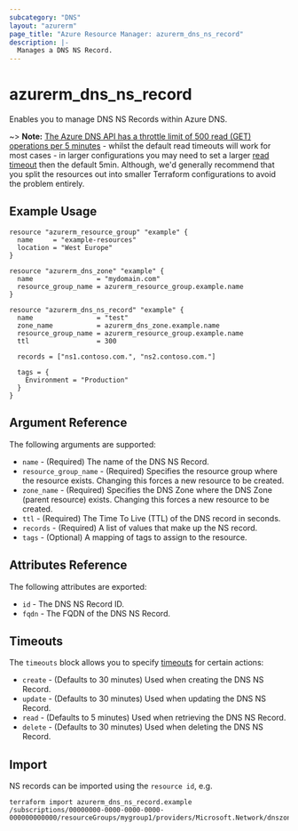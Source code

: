 ```yaml
---
subcategory: "DNS"
layout: "azurerm"
page_title: "Azure Resource Manager: azurerm_dns_ns_record"
description: |-
  Manages a DNS NS Record.
---
```


# azurerm_dns_ns_record

Enables you to manage DNS NS Records within Azure DNS.

~> **Note:** [The Azure DNS API has a throttle limit of 500 read (GET) operations per 5 minutes](https://docs.microsoft.com/azure/azure-resource-manager/management/request-limits-and-throttling#network-throttling) - whilst the default read timeouts will work for most cases - in larger configurations you may need to set a larger [read timeout](https://www.terraform.io/language/resources/syntax#operation-timeouts) then the default 5min. Although, we'd generally recommend that you split the resources out into smaller Terraform configurations to avoid the problem entirely.

## Example Usage

```hcl
resource "azurerm_resource_group" "example" {
  name     = "example-resources"
  location = "West Europe"
}

resource "azurerm_dns_zone" "example" {
  name                = "mydomain.com"
  resource_group_name = azurerm_resource_group.example.name
}

resource "azurerm_dns_ns_record" "example" {
  name                = "test"
  zone_name           = azurerm_dns_zone.example.name
  resource_group_name = azurerm_resource_group.example.name
  ttl                 = 300

  records = ["ns1.contoso.com.", "ns2.contoso.com."]

  tags = {
    Environment = "Production"
  }
}
```

## Argument Reference

The following arguments are supported:

* `name` - (Required) The name of the DNS NS Record.
* `resource_group_name` - (Required) Specifies the resource group where the resource exists. Changing this forces a new resource to be created.
* `zone_name` - (Required) Specifies the DNS Zone where the DNS Zone (parent resource) exists. Changing this forces a new resource to be created.
* `ttl` - (Required) The Time To Live (TTL) of the DNS record in seconds.
* `records` - (Required) A list of values that make up the NS record.
* `tags` - (Optional) A mapping of tags to assign to the resource.

## Attributes Reference

The following attributes are exported:

* `id` - The DNS NS Record ID.
* `fqdn` - The FQDN of the DNS NS Record.

## Timeouts

The `timeouts` block allows you to specify [timeouts](https://www.terraform.io/docs/configuration/resources.html#timeouts) for certain actions:

* `create` - (Defaults to 30 minutes) Used when creating the DNS NS Record.
* `update` - (Defaults to 30 minutes) Used when updating the DNS NS Record.
* `read` - (Defaults to 5 minutes) Used when retrieving the DNS NS Record.
* `delete` - (Defaults to 30 minutes) Used when deleting the DNS NS Record.

## Import

NS records can be imported using the `resource id`, e.g.

```shell
terraform import azurerm_dns_ns_record.example /subscriptions/00000000-0000-0000-0000-000000000000/resourceGroups/mygroup1/providers/Microsoft.Network/dnszones/zone1/NS/myrecord1
```
